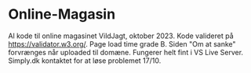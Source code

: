 # Online-Magasin
Al kode til online magasinet VildJagt, oktober 2023.
Kode valideret på https://validator.w3.org/.
Page load time grade B.
Siden "Om at sanke" forvrænges når uploaded til domæne. Fungerer helt fint i VS Live Server. Simply.dk kontaktet for at løse problemet 17/10.
